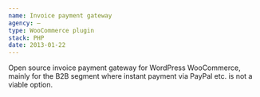 ```yaml
---
name: Invoice payment gateway
agency: —
type: WooCommerce plugin
stack: PHP
date: 2013-01-22
---
```


Open source invoice payment gateway for WordPress WooCommerce, mainly for the B2B segment where instant payment via PayPal etc. is not a viable option.
